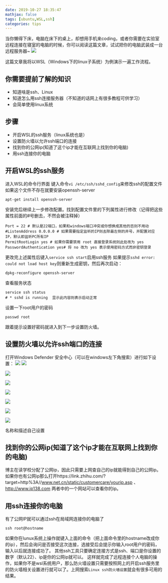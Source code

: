```yaml
---
date: 2019-10-27 18:35:47
mathjax: false
tags: [ubuntu,WSL,ssh]
categories: tips
---
```

当你懒得下床，电脑在床下的桌上，却想用手机来coding，或者你需要在实验室远程连接在寝室的电脑的时候，你可以阅读这篇文章，试试把你的电脑武装成一台远程服务器~
![](https://raw.githubusercontent.com/cogito0823/photos/master/img/blur-communication-computer-2148217.jpg)
<!--more-->
这篇文章我将以WSL（Windows下的linux子系统）为例演示一遍工作流程。
## 你需要提前了解的知识
- 知道啥是ssh、Linux
- 知道怎么用ssh连接服务器（不知道的话网上有很多教程可供学习）
- 会简单使用linux系统
## 步骤
- 开启WSL的ssh服务（linux系统也是）
- 设置防火墙以允许ssh端口的连接
- 找到你的公网ip(知道了这个ip才能在互联网上找到你的电脑)
- 用ssh连接你的电脑
## 开启WSL的ssh服务
进入WSL的命令行界面
键入命令`vi /etc/ssh/sshd_config`来修改ssh的配置文件
如果这个文件不存在就要安装openssh-server
```
apt-get install openssh-server
```
安装完后继续上一步修改配置。找到配置文件里的下列属性进行修改（记得把这些属性前面的#号删去，不然会被注释掉）
```
Port = 22 # 默认是22端口，如果和windows端口冲突或你想换成其他的否则不用动
#ListenAddress 0.0.0.0 # 如果需要指定监听的IP则去除最左侧的井号，并配置对应IP，默认即监听PC所有IP
PermitRootLogin yes # 如果你需要禁用 root 直接登录系统则此处改为 yes
PasswordAuthentication yes# 将 no 改为 yes 表示使用密码方式而非密钥登录
```
更改完上述属性后键入`service ssh start`启用ssh服务
如果提示`sshd error: could not load host key`则重新生成密钥，然后再次启动：
```
dpkg-reconfigure openssh-server
```
查看服务状态
```
service ssh status
# * sshd is running  显示此内容则表示启动正常
```
设置一下root用户的密码
```
passwd root
```
跟着提示设置好密码就进入到下一步设置防火墙。
## 设置防火墙以允许ssh端口的连接
打开Windows Defender 安全中心（可以在windows左下角搜索）进行如下设置：
![](https://raw.githubusercontent.com/cogito0823/photos/master/img/{892ABD49-7363-49CE-97E7-E3BABB7C0E00}.png)
![](https://raw.githubusercontent.com/cogito0823/photos/master/img/{31E6F21B-8894-464F-B659-784BF38D2EB9}.png)

![](https://raw.githubusercontent.com/cogito0823/photos/master/img/sssss.jpg)

![](https://raw.githubusercontent.com/cogito0823/photos/master/img/23456.jpg)

![](https://raw.githubusercontent.com/cogito0823/photos/master/img/223232222.jpg)

![](https://raw.githubusercontent.com/cogito0823/photos/master/img/w.jpg)

![](https://raw.githubusercontent.com/cogito0823/photos/master/img/3323ds.jpg)

![](https://raw.githubusercontent.com/cogito0823/photos/master/img/image-20191027181607110.png)

名称和描述自己设置
## 找到你的公网ip(知道了这个ip才能在互联网上找到你的电脑)
博主在读学校分配了公网ip，因此只需要上网查自己的ip就能得到自己的公网ip。
如果你也有公网ip那么打开https://link.zhihu.com/?target=http%3A//www.net.cn/static/customercare/yourip.asp 、http://www.ip138.com 两者中的一个网站可以查看你的ip。
## 用ssh连接你的电脑
有了公网IP就可以通过ssh在局域网连接你的电脑了
```
ssh root@hostname
```
如果你在lunux系统上操作就键入上面的命令（把上面命令里的hostname改成你的ip），然后会询问是否接受这次连接，选接受后会提示你输入root用户的密码，输入以后就连接成功了。
其他ssh工具只要确定连接方式是ssh、端口是你设置的数字（默认22）、ip是你的公网ip就可以。
这样就完成了远程连接个人电脑的操作，如果你不是wsl系统用户，那么防火墙设置只需要按照网上的开启ssh服务里的防火墙相关设置进行就可以了。上网搜索`Linux ssh防火墙设置`就会有很多可用的结果。
